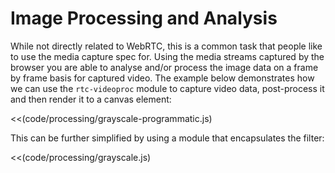 # Image Processing and Analysis

While not directly related to WebRTC, this is a common task that people like to use the media capture spec for.  Using the media streams captured by the browser you are able to analyse and/or process the image data on a frame by frame basis for captured video.  The example below demonstrates how we can use the `rtc-videoproc` module to capture video data, post-process it and then render it to a canvas element:

<<(code/processing/grayscale-programmatic.js)

This can be further simplified by using a module that encapsulates the filter:

<<(code/processing/grayscale.js)
